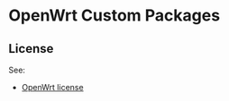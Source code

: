 # OpenWrt Custom Packages

## License

See:
- [OpenWrt license](http://wiki.openwrt.org/about/license)
